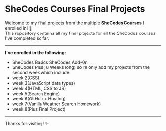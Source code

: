 # SheCodes Courses Final Projects

Welcome to my final projects from the multiple **SheCodes Courses** I enrolled in! 🚀  
This repository contains all my final projects for all the SheCodes courses I've completed so far.

---

**I've enrolled in the following:**

- SheCodes Basics
 SheCodes Add-On
- SheCodes Plus( 8 Weeks long) so I'll only add my projects from the second week which include:
- week 2(CSS)
- week 3(JavaScript data types)
- week 4(HTML, CSS to JS)
- week 5(Search Engine)
- week 6(GitHub + Hosting)
- week 7(Vanilla Weather Search Homework)
- week 8(Plus Final Project)

---
Thanks for visiting! ✨  
